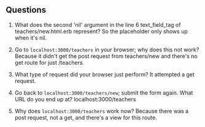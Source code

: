 ## Questions

1. What does the second 'nil' argument in the line 6 text_field_tag of teachers/new.html.erb represent?
So the placeholder only shows up when it's nil.

2. Go to `localhost:3000/teachers` in your browser; why does this not work?
Because it didn't get the post request from teachers/new and there's no get route for just /teachers.

3. What type of request did your browser just perform?
It attempted a get request.

4. Go back to `localhost:3000/teachers/new`; submit the form again. What URL do you end up at?
localhost:3000/teachers

5. Why does `localhost:3000/teachers` work now?
Because there was a post request, not a get, and there's a view for this route.